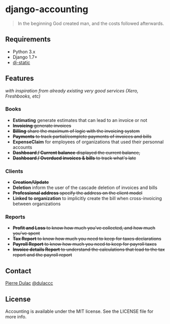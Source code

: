 # django-accounting

> In the beginning God created man, and the costs followed afterwards.


## Requirements

- Python 3.x
- Django 1.7+
- [dj-static](https://github.com/kennethreitz/dj-static)


## Features

*with inspiration from already existing very good services (Xero, Freshbooks, etc)*

### Books
- **Estimating** generate estimates that can lead to an invoice or not
- ~~**Invoicing** generate invoices~~
- ~~**Billing** share the maximum of logic with the invoicing system~~
- ~~**Payments** to track partial/complete payments of invoices and bills~~
- **ExpenseClaim** for employees of organizations that used their personnal accounts
- ~~**Dashboard / Current balance** displayed the current balance,~~
- ~~**Dashboard / Overdued invoices & bills** to track what's late~~

### Clients

- ~~**Creation/Update**~~
- **Deletion** inform the user of the cascade deletion of invoices and bills
- ~~**Professional address** specify the address on the client model~~
- **Linked to organization** to implicitly create the bill when cross-invoicing between organizations

### Reports
- ~~**Profit and Loss** to know how much you've collected, and how much you've spent~~
- ~~**Tax Report** to know how much you need to keep for taxes declarations~~
- ~~**Payroll Report** to know how much you need to keep for payroll taxes~~
- ~~**Invoice details Report** to understand the calculations that lead to the tax report and the payroll report~~


## Contact

[Pierre Dulac](http://github.com/dulaccc)
[@dulaccc](https://twitter.com/dulaccc)

## License
Accounting is available under the MIT license. See the LICENSE file for more info.
